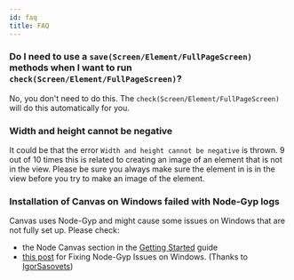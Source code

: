 ```yaml
---
id: faq
title: FAQ
---
```


### Do I need to use a `save(Screen/Element/FullPageScreen)` methods when I want to run `check(Screen/Element/FullPageScreen)`?

No, you don't need to do this. The `check(Screen/Element/FullPageScreen)` will do this automatically for you.

### Width and height cannot be negative

It could be that the error `Width and height cannot be negative` is thrown. 9 out of 10 times this is related to creating an image of an element that is not in the view. Please be sure you always make sure the element in is in the view before you try to make an image of the element.

### Installation of Canvas on Windows failed with Node-Gyp logs

Canvas uses Node-Gyp and might cause some issues on Windows that are not fully set up. Please check:

- the Node Canvas section in the [Getting Started](/docs/visual-testing#system-requirements) guide
- [this post](https://spin.atomicobject.com/2019/03/27/node-gyp-windows/) for Fixing Node-Gyp Issues on Windows. (Thanks to [IgorSasovets](https://github.com/IgorSasovets))
